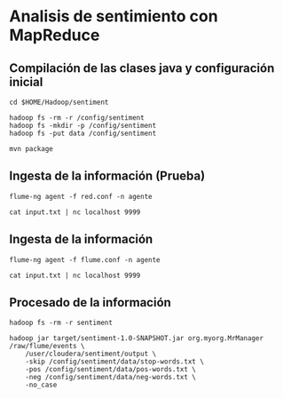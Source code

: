 # Analisis de sentimiento con MapReduce

## Compilación de las clases java y configuración inicial
```
cd $HOME/Hadoop/sentiment

hadoop fs -rm -r /config/sentiment
hadoop fs -mkdir -p /config/sentiment
hadoop fs -put data /config/sentiment

mvn package
```

## Ingesta de la información (Prueba)
```
flume-ng agent -f red.conf -n agente

cat input.txt | nc localhost 9999
```

## Ingesta de la información
```
flume-ng agent -f flume.conf -n agente

cat input.txt | nc localhost 9999
```


## Procesado de la información
```
hadoop fs -rm -r sentiment

hadoop jar target/sentiment-1.0-SNAPSHOT.jar org.myorg.MrManager /raw/flume/events \
    /user/cloudera/sentiment/output \
    -skip /config/sentiment/data/stop-words.txt \
    -pos /config/sentiment/data/pos-words.txt \
    -neg /config/sentiment/data/neg-words.txt \
    -no_case
```
